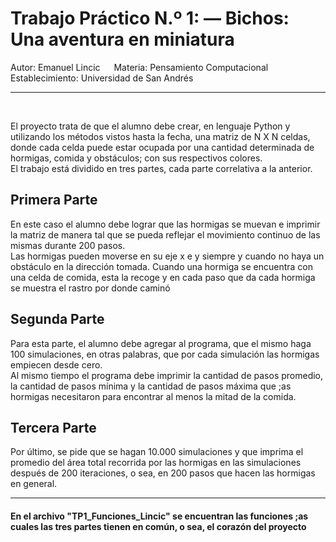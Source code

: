 <h1> Trabajo Práctico N.º 1: — Bichos: Una aventura en miniatura</h1>
<p>Autor: Emanuel Lincic &emsp; Materia: Pensamiento Computacional &emsp; Establecimiento: Universidad de San Andrés</p><hr><br>
<p>El proyecto trata de que el alumno debe crear, en lenguaje Python y utilizando los métodos vistos hasta la fecha, una matriz de N X N celdas, donde cada celda puede estar ocupada por una cantidad determinada de hormigas, comida y obstáculos; con sus respectivos colores.<br>El trabajo está dividido en tres partes, cada parte correlativa a la anterior.</p>
<h2>Primera Parte</h2>
<p>En este caso el alumno debe lograr que las hormigas se muevan e imprimir la matriz de manera tal que se pueda reflejar el movimiento continuo de las mismas durante 200 pasos.<br> Las hormigas pueden moverse en su eje x e y siempre y cuando no haya un obstáculo en la dirección tomada. Cuando una hormiga se encuentra con una celda de comida, esta la recoge y en cada paso que da cada hormiga se muestra el rastro por donde caminó </p>
<h2>Segunda Parte</h2>
<p>Para esta parte, el alumno debe agregar al programa, que el mismo haga 100 simulaciones, en otras palabras, que por cada simulación las hormigas empiecen desde cero.<br>Al mismo tiempo el programa debe imprimir la cantidad de pasos promedio, la cantidad de pasos mínima y la cantidad de pasos máxima que ;as hormigas necesitaron para encontrar al menos la mitad de la comida.</p>
<h2>Tercera Parte</h2>
<p>Por último, se pide que se hagan 10.000 simulaciones y que imprima el promedio del área total recorrida por las hormigas en las simulaciones después de 200 iteraciones, o sea, en 200 pasos que hacen las hormigas en general.</p>
<hr>
<h4>En el archivo "TP1_Funciones_Lincic" se encuentran las funciones ;as cuales las tres partes tienen en común, o sea, el corazón del proyecto</h4>